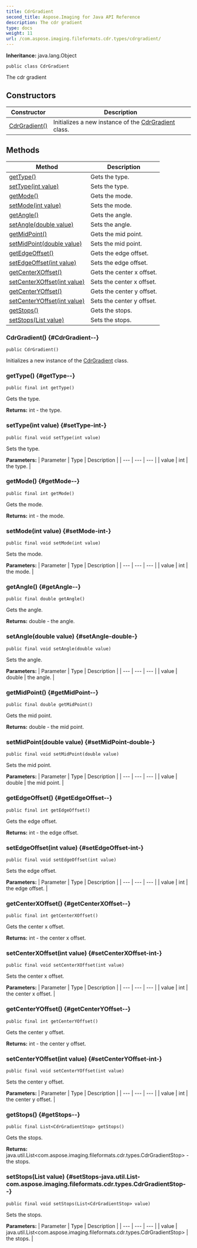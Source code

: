 ```yaml
---
title: CdrGradient
second_title: Aspose.Imaging for Java API Reference
description: The cdr gradient
type: docs
weight: 11
url: /com.aspose.imaging.fileformats.cdr.types/cdrgradient/
---
```

**Inheritance:**
java.lang.Object
```
public class CdrGradient
```

The cdr gradient
## Constructors

| Constructor | Description |
| --- | --- |
| [CdrGradient()](#CdrGradient--) | Initializes a new instance of the [CdrGradient](../../com.aspose.imaging.fileformats.cdr.types/cdrgradient) class. |
## Methods

| Method | Description |
| --- | --- |
| [getType()](#getType--) | Gets the type. |
| [setType(int value)](#setType-int-) | Sets the type. |
| [getMode()](#getMode--) | Gets the mode. |
| [setMode(int value)](#setMode-int-) | Sets the mode. |
| [getAngle()](#getAngle--) | Gets the angle. |
| [setAngle(double value)](#setAngle-double-) | Sets the angle. |
| [getMidPoint()](#getMidPoint--) | Gets the mid point. |
| [setMidPoint(double value)](#setMidPoint-double-) | Sets the mid point. |
| [getEdgeOffset()](#getEdgeOffset--) | Gets the edge offset. |
| [setEdgeOffset(int value)](#setEdgeOffset-int-) | Sets the edge offset. |
| [getCenterXOffset()](#getCenterXOffset--) | Gets the center x offset. |
| [setCenterXOffset(int value)](#setCenterXOffset-int-) | Sets the center x offset. |
| [getCenterYOffset()](#getCenterYOffset--) | Gets the center y offset. |
| [setCenterYOffset(int value)](#setCenterYOffset-int-) | Sets the center y offset. |
| [getStops()](#getStops--) | Gets the stops. |
| [setStops(List<CdrGradientStop> value)](#setStops-java.util.List-com.aspose.imaging.fileformats.cdr.types.CdrGradientStop--) | Sets the stops. |
### CdrGradient() {#CdrGradient--}
```
public CdrGradient()
```


Initializes a new instance of the [CdrGradient](../../com.aspose.imaging.fileformats.cdr.types/cdrgradient) class.

### getType() {#getType--}
```
public final int getType()
```


Gets the type.

**Returns:**
int - the type.
### setType(int value) {#setType-int-}
```
public final void setType(int value)
```


Sets the type.

**Parameters:**
| Parameter | Type | Description |
| --- | --- | --- |
| value | int | the type. |

### getMode() {#getMode--}
```
public final int getMode()
```


Gets the mode.

**Returns:**
int - the mode.
### setMode(int value) {#setMode-int-}
```
public final void setMode(int value)
```


Sets the mode.

**Parameters:**
| Parameter | Type | Description |
| --- | --- | --- |
| value | int | the mode. |

### getAngle() {#getAngle--}
```
public final double getAngle()
```


Gets the angle.

**Returns:**
double - the angle.
### setAngle(double value) {#setAngle-double-}
```
public final void setAngle(double value)
```


Sets the angle.

**Parameters:**
| Parameter | Type | Description |
| --- | --- | --- |
| value | double | the angle. |

### getMidPoint() {#getMidPoint--}
```
public final double getMidPoint()
```


Gets the mid point.

**Returns:**
double - the mid point.
### setMidPoint(double value) {#setMidPoint-double-}
```
public final void setMidPoint(double value)
```


Sets the mid point.

**Parameters:**
| Parameter | Type | Description |
| --- | --- | --- |
| value | double | the mid point. |

### getEdgeOffset() {#getEdgeOffset--}
```
public final int getEdgeOffset()
```


Gets the edge offset.

**Returns:**
int - the edge offset.
### setEdgeOffset(int value) {#setEdgeOffset-int-}
```
public final void setEdgeOffset(int value)
```


Sets the edge offset.

**Parameters:**
| Parameter | Type | Description |
| --- | --- | --- |
| value | int | the edge offset. |

### getCenterXOffset() {#getCenterXOffset--}
```
public final int getCenterXOffset()
```


Gets the center x offset.

**Returns:**
int - the center x offset.
### setCenterXOffset(int value) {#setCenterXOffset-int-}
```
public final void setCenterXOffset(int value)
```


Sets the center x offset.

**Parameters:**
| Parameter | Type | Description |
| --- | --- | --- |
| value | int | the center x offset. |

### getCenterYOffset() {#getCenterYOffset--}
```
public final int getCenterYOffset()
```


Gets the center y offset.

**Returns:**
int - the center y offset.
### setCenterYOffset(int value) {#setCenterYOffset-int-}
```
public final void setCenterYOffset(int value)
```


Sets the center y offset.

**Parameters:**
| Parameter | Type | Description |
| --- | --- | --- |
| value | int | the center y offset. |

### getStops() {#getStops--}
```
public final List<CdrGradientStop> getStops()
```


Gets the stops.

**Returns:**
java.util.List<com.aspose.imaging.fileformats.cdr.types.CdrGradientStop> - the stops.
### setStops(List<CdrGradientStop> value) {#setStops-java.util.List-com.aspose.imaging.fileformats.cdr.types.CdrGradientStop--}
```
public final void setStops(List<CdrGradientStop> value)
```


Sets the stops.

**Parameters:**
| Parameter | Type | Description |
| --- | --- | --- |
| value | java.util.List<com.aspose.imaging.fileformats.cdr.types.CdrGradientStop> | the stops. |

